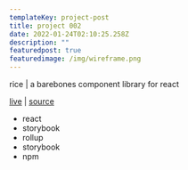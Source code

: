```yaml
---
templateKey: project-post
title: project 002
date: 2022-01-24T02:10:25.258Z
description: ""
featuredpost: true
featuredimage: /img/wireframe.png
---
```

rice | a barebones component library for react

[live](http://makerice.io) | [source](http://github.com/tiffbouchard/rice)

* react
* storybook
* rollup
* storybook
* npm